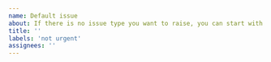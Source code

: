 ```yaml
---
name: Default issue
about: If there is no issue type you want to raise, you can start with this one. But this issue maybe will get a lower priority to deal with.
title: ''
labels: 'not urgent'
assignees: ''
---
```


